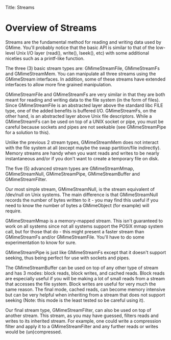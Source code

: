 Title: Streams

# Overview of Streams
Streams are the fundamental method for reading and writing
data used by GMime. You'll probably notice that the basic API is 
similar to that of the low-level Unix I/O layer (read(), write(), 
lseek(), etc) with some additional niceties such as a printf-like 
function.

The three (3) basic stream types are: GMimeStreamFile,
GMimeStreamFs and GMimeStreamMem. You can manipulate all three
streams using the GMimeStream interfaces. In addition, some of
these streams have extended interfaces to allow more fine grained
manipulation.

GMimeStreamFile and GMimeStreamFs are very similar in that
they are both meant for reading and writing data to the file
system (in the form of files). Since GMimeStreamFile is an
abstracted layer above the standard libc FILE type, one of the
added benefits is buffered I/O. GMimeStreamFs, on the other hand,
is an abstracted layer above Unix file descriptors. While a
GMimeStreamFs can be used on top of a UNIX socket or pipe, you
must be careful because sockets and pipes are not seekable
(see GMimeStreamPipe for a solution to this).

Unlike the previous 2 stream types, GMimeStreamMem does not
interact with the file system at all (except maybe the swap
partition/file indirectly). Memory streams are handy when you want
reads and writes to be nearly instantaneous and/or if you don't
want to create a temporary file on disk.

The five (5) advanced stream types are GMimeStreamMmap,
GMimeStreamNull, GMimeStreamPipe, GMimeStreamBuffer and
GMimeStreamFilter.

Our most simple stream, GMimeStreamNull, is the stream
equivalent of /dev/null on Unix systems. The main difference is
that GMimeStreamNull records the number of bytes written to it -
you may find this useful if you need to know the number of bytes a
GMimeObject (for example) will require.

GMimeStreamMmap is a memory-mapped stream. This isn't
guaranteed to work on all systems since not all systems support
the POSIX mmap system call, but for those that do - this might
present a faster stream than GMimeStreamFs and/or
GMimeStreamFile. You'll have to do some experimentation to know
for sure.

GMimeStreamPipe is just like GMimeStreamFs except that it
doesn't support seeking, thus being perfect for use with sockets
and pipes.

The GMimeStreamBuffer can be used on top of any other type
of stream and has 3 modes: block reads, block writes, and cached
reads. Block reads are especially useful if you will be making a
lot of small reads from a stream that accesses the file
system. Block writes are useful for very much the same reason. The
final mode, cached reads, can become memory intensive but can be
very helpful when inheriting from a stream that does not support
seeking (Note: this mode is the least tested so be careful using
it).

Our final stream type, GMimeStreamFilter, can also be used
on top of another stream. This stream, as you may have guessed,
filters reads and writes to its inherited stream. For example, one
could write a compression filter and apply it to a
GMimeStreamFilter and any further reads or writes would be
(un)compressed.
